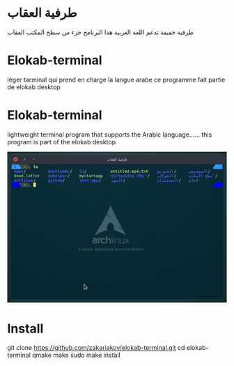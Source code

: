 # طرفية العقاب
طرفية خفيفة تدعم اللعة العربية
هذا البرنامج جزء من سطح المكتب العقاب

# Elokab-terminal
léger tarminal qui prend en charge la langue arabe
ce programme fait partie de elokab desktop

# Elokab-terminal 
lightweight terminal program that supports the Arabic language......
this program is part of the elokab desktop

![Screenshots](https://github.com/zakariakov/screenshots/blob/master/elokab-terminal.png)

# Install
git clone https://github.com/zakariakov/elokab-terminal.git
cd elokab-terminal
qmake
make
sudo make install

